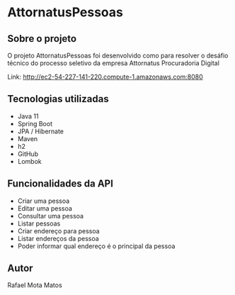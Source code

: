 # AttornatusPessoas

## Sobre o projeto

O projeto AttornatusPessoas foi desenvolvido como para resolver o desáfio técnico do processo seletivo da empresa Attornatus Procuradoria Digital

Link: http://ec2-54-227-141-220.compute-1.amazonaws.com:8080

## Tecnologias utilizadas
- Java 11
- Spring Boot
- JPA / Hibernate
- Maven
- h2
- GitHub
- Lombok

## Funcionalidades da API
-	Criar uma pessoa
-	Editar uma pessoa
-	Consultar uma pessoa
-	Listar pessoas
-	Criar endereço para pessoa
-	Listar endereços da pessoa
-	Poder informar qual endereço é o principal da pessoa  


## Autor

Rafael Mota Matos
